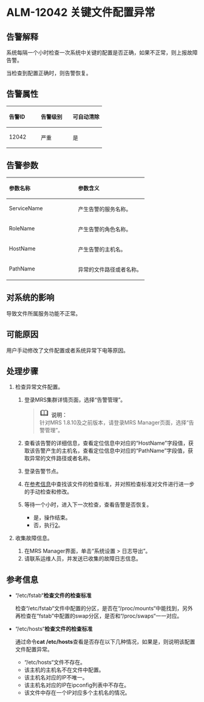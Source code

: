 # ALM-12042 关键文件配置异常<a name="ZH-CN_TOPIC_0191883132"></a>

## 告警解释<a name="zh-cn_topic_0191813944_section3188640916474"></a>

系统每隔一个小时检查一次系统中关键的配置是否正确，如果不正常，则上报故障告警。

当检查到配置正确时，则告警恢复。

## 告警属性<a name="zh-cn_topic_0191813944_section60061243164728"></a>

<a name="zh-cn_topic_0191813944_table102091175625"></a>
<table><thead align="left"><tr id="zh-cn_topic_0191813944_row31905194175625"><th class="cellrowborder" valign="top" width="33.33333333333333%" id="mcps1.1.4.1.1"><p id="zh-cn_topic_0191813944_p34183898175625"><a name="zh-cn_topic_0191813944_p34183898175625"></a><a name="zh-cn_topic_0191813944_p34183898175625"></a><strong id="zh-cn_topic_0191813944_b39219631175625"><a name="zh-cn_topic_0191813944_b39219631175625"></a><a name="zh-cn_topic_0191813944_b39219631175625"></a>告警ID</strong></p>
</th>
<th class="cellrowborder" valign="top" width="33.33333333333333%" id="mcps1.1.4.1.2"><p id="zh-cn_topic_0191813944_p22673543175625"><a name="zh-cn_topic_0191813944_p22673543175625"></a><a name="zh-cn_topic_0191813944_p22673543175625"></a><strong id="zh-cn_topic_0191813944_b2735300175625"><a name="zh-cn_topic_0191813944_b2735300175625"></a><a name="zh-cn_topic_0191813944_b2735300175625"></a>告警级别</strong></p>
</th>
<th class="cellrowborder" valign="top" width="33.33333333333333%" id="mcps1.1.4.1.3"><p id="zh-cn_topic_0191813944_p20232782175625"><a name="zh-cn_topic_0191813944_p20232782175625"></a><a name="zh-cn_topic_0191813944_p20232782175625"></a><strong id="zh-cn_topic_0191813944_b47877317175625"><a name="zh-cn_topic_0191813944_b47877317175625"></a><a name="zh-cn_topic_0191813944_b47877317175625"></a>可自动清除</strong></p>
</th>
</tr>
</thead>
<tbody><tr id="zh-cn_topic_0191813944_row52857467175625"><td class="cellrowborder" valign="top" width="33.33333333333333%" headers="mcps1.1.4.1.1 "><p id="zh-cn_topic_0191813944_p63628609163045"><a name="zh-cn_topic_0191813944_p63628609163045"></a><a name="zh-cn_topic_0191813944_p63628609163045"></a>12042</p>
</td>
<td class="cellrowborder" valign="top" width="33.33333333333333%" headers="mcps1.1.4.1.2 "><p id="zh-cn_topic_0191813944_p53643687163045"><a name="zh-cn_topic_0191813944_p53643687163045"></a><a name="zh-cn_topic_0191813944_p53643687163045"></a>严重</p>
</td>
<td class="cellrowborder" valign="top" width="33.33333333333333%" headers="mcps1.1.4.1.3 "><p id="zh-cn_topic_0191813944_p50171427163045"><a name="zh-cn_topic_0191813944_p50171427163045"></a><a name="zh-cn_topic_0191813944_p50171427163045"></a>是</p>
</td>
</tr>
</tbody>
</table>

## 告警参数<a name="zh-cn_topic_0191813944_section53958651164738"></a>

<a name="zh-cn_topic_0191813944_table57189892175625"></a>
<table><thead align="left"><tr id="zh-cn_topic_0191813944_row20832688175625"><th class="cellrowborder" valign="top" width="50%" id="mcps1.1.3.1.1"><p id="zh-cn_topic_0191813944_p9726186175625"><a name="zh-cn_topic_0191813944_p9726186175625"></a><a name="zh-cn_topic_0191813944_p9726186175625"></a><strong id="zh-cn_topic_0191813944_b20426813175625"><a name="zh-cn_topic_0191813944_b20426813175625"></a><a name="zh-cn_topic_0191813944_b20426813175625"></a>参数名称</strong></p>
</th>
<th class="cellrowborder" valign="top" width="50%" id="mcps1.1.3.1.2"><p id="zh-cn_topic_0191813944_p43959148175625"><a name="zh-cn_topic_0191813944_p43959148175625"></a><a name="zh-cn_topic_0191813944_p43959148175625"></a><strong id="zh-cn_topic_0191813944_b60088019175625"><a name="zh-cn_topic_0191813944_b60088019175625"></a><a name="zh-cn_topic_0191813944_b60088019175625"></a>参数含义</strong></p>
</th>
</tr>
</thead>
<tbody><tr id="zh-cn_topic_0191813944_row35291346175625"><td class="cellrowborder" valign="top" width="50%" headers="mcps1.1.3.1.1 "><p id="zh-cn_topic_0191813944_p1174628164924"><a name="zh-cn_topic_0191813944_p1174628164924"></a><a name="zh-cn_topic_0191813944_p1174628164924"></a>ServiceName</p>
</td>
<td class="cellrowborder" valign="top" width="50%" headers="mcps1.1.3.1.2 "><p id="zh-cn_topic_0191813944_p28036069164924"><a name="zh-cn_topic_0191813944_p28036069164924"></a><a name="zh-cn_topic_0191813944_p28036069164924"></a>产生告警的服务名称。</p>
</td>
</tr>
<tr id="zh-cn_topic_0191813944_row54265439175625"><td class="cellrowborder" valign="top" width="50%" headers="mcps1.1.3.1.1 "><p id="zh-cn_topic_0191813944_p37200352164924"><a name="zh-cn_topic_0191813944_p37200352164924"></a><a name="zh-cn_topic_0191813944_p37200352164924"></a>RoleName</p>
</td>
<td class="cellrowborder" valign="top" width="50%" headers="mcps1.1.3.1.2 "><p id="zh-cn_topic_0191813944_p60438548164924"><a name="zh-cn_topic_0191813944_p60438548164924"></a><a name="zh-cn_topic_0191813944_p60438548164924"></a>产生告警的角色名称。</p>
</td>
</tr>
<tr id="zh-cn_topic_0191813944_row5894265175625"><td class="cellrowborder" valign="top" width="50%" headers="mcps1.1.3.1.1 "><p id="zh-cn_topic_0191813944_p36286743164924"><a name="zh-cn_topic_0191813944_p36286743164924"></a><a name="zh-cn_topic_0191813944_p36286743164924"></a>HostName</p>
</td>
<td class="cellrowborder" valign="top" width="50%" headers="mcps1.1.3.1.2 "><p id="zh-cn_topic_0191813944_p53545079164924"><a name="zh-cn_topic_0191813944_p53545079164924"></a><a name="zh-cn_topic_0191813944_p53545079164924"></a>产生告警的主机名。</p>
</td>
</tr>
<tr id="zh-cn_topic_0191813944_row60420241163054"><td class="cellrowborder" valign="top" width="50%" headers="mcps1.1.3.1.1 "><p id="zh-cn_topic_0191813944_p44112790164924"><a name="zh-cn_topic_0191813944_p44112790164924"></a><a name="zh-cn_topic_0191813944_p44112790164924"></a>PathName</p>
</td>
<td class="cellrowborder" valign="top" width="50%" headers="mcps1.1.3.1.2 "><p id="zh-cn_topic_0191813944_p16366252164924"><a name="zh-cn_topic_0191813944_p16366252164924"></a><a name="zh-cn_topic_0191813944_p16366252164924"></a>异常的文件路径或者名称。</p>
</td>
</tr>
</tbody>
</table>

## 对系统的影响<a name="zh-cn_topic_0191813944_section6122299164744"></a>

导致文件所属服务功能不正常。

## 可能原因<a name="zh-cn_topic_0191813944_section11121304164754"></a>

用户手动修改了文件配置或者系统异常下电等原因。

## 处理步骤<a name="zh-cn_topic_0191813944_section138984516481"></a>

1.  检查异常文件配置。
    1.  登录MRS集群详情页面，选择“告警管理”。

        >![](public_sys-resources/icon-note.gif) **说明：**   
        >针对MRS 1.8.10及之前版本，请登录MRS Manager页面，选择“告警管理”。  

    2.  查看该告警的详细信息，查看定位信息中对应的“HostName”字段值，获取该告警产生的主机名，查看定位信息中对应的“PathName”字段值，获取异常的文件路径或者名称。
    3.  登录告警节点。
    4.  在[参考信息](#zh-cn_topic_0191813944_section24734811164818)中查找该文件的检查标准，并对照检查标准对文件进行进一步的手动检查和修改。
    5.  等待一个小时，进入下一次检查，查看告警是否恢复。
        -   是，操作结束。
        -   否，执行[2](#zh-cn_topic_0191813944_li572522141314)。

2.  <a name="zh-cn_topic_0191813944_li572522141314"></a>收集故障信息。
    1.  在MRS Manager界面，单击“系统设置 \> 日志导出”。
    2.  请联系运维人员，并发送已收集的故障日志信息。


## 参考信息<a name="zh-cn_topic_0191813944_section24734811164818"></a>

-   “/etc/fstab“**检查文件的检查标准**

    检查“/etc/fstab“文件中配置的分区，是否在“/proc/mounts“中能找到，另外再检查在“fstab”中配置的swap分区，是否和“/proc/swaps“一一对应。

-   “/etc/hosts“**检查文件的检查标准**

    通过命令**cat /etc/hosts**查看是否存在以下几种情况，如果是，则说明该配置文件配置异常。

    -   “/etc/hosts“文件不存在。
    -   该主机的主机名不在文件中配置。
    -   该主机名对应的IP不唯一。
    -   该主机名对应的IP在ipconfig列表中不存在。
    -   该文件中存在一个IP对应多个主机名的情况。



